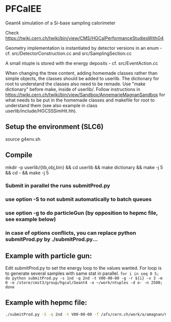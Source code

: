 # PFCalEE

Geant4 simulation of a Si-base sampling calorimeter

Check https://twiki.cern.ch/twiki/bin/view/CMS/HGCalPerformanceStudiesWithG4

Geometry implementation is instantiated by detector versions in an enum - cf. src/DetectorConstruction.cc and src/SamplingSection.cc

A small ntuple is stored with the energy deposits - cf. src/EventAction.cc 

When changing the ttree content, adding homemade classes rather than
simple objects, the classes should be added to userlib. The dictionary
for root to understand the classes also need to be remade. Use "make
dictionary" before make, inside of userlib/. Follow instructions in
https://twiki.cern.ch/twiki/bin/view/Sandbox/AnnemarieMagnanSandbox
for what needs to be put in the homemade classes and makefile for root to
understand them (see also example in class userlib/include/HGCSSSimHit.hh).

## Setup the environment (SLC6)

source g4env.sh

## Compile

mkdir -p userlib/{lib,obj,bin} && cd userlib && make dictionary && make -j 5 && cd - && make -j 5

### Submit in parallel the runs submitProd.py
### use option -S to not submit automatically to batch queues
### use option -g to do particleGun (by opposition to hepmc file, see example below)
### in case of options conflicts, you can replace python submitProd.py by ./submitProd.py...

## Example with particle gun:
Edit submitProd.py to set the energy loop to the values wanted.
For loop is to generate several samples with same stat in parallel.
`for i in seq 0 5; do python submitProd.py -s 1nd -q 2nd -t V00-00-00 -g -r ${i} -v 3 -m 0 -e /store/cmst3/group/hgcal/Geant4 -o ~/work/ntuples -d e- -n 2500; done`

## Example with hepmc file:
```bash
./submitProd.py -S -q 2nd -t V00-00-00 -f /afs/cern.ch/work/a/amagnan/CMSSW_6_2_0_SLHC8/src/UserCode/Gen2HepMC/test/VBFH_sel.dat  -v 20 -m 2 -e /store/cmst3/group/hgcal/Geant4 -o ~/work/ntuples -d VBFH -n 1000
```
